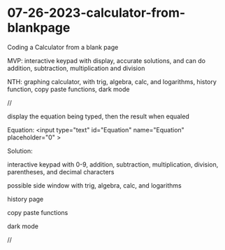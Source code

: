 # 07-26-2023-calculator-from-blankpage

 Coding a Calculator from a blank page

MVP: interactive keypad with display, accurate solutions, and can do addition, subtraction, multiplication and division

NTH: graphing calculator, with trig, algebra, calc, and logarithms, history function, copy paste functions, dark mode

//

display the equation being typed, then the result when equaled

<label for="Equation">Equation:</label>
<input type="text" id="Equation" name="Equation" placeholder="0"
<meta http-equiv = "Content-Type" content = "text/html; charset = UTF-8" />>

<label for="Solution">Solution:</label>
<output type="text" id="Solution" name="Solution" placeholder="0">



interactive keypad with 0-9, addition, subtraction, multiplication, division, parentheses, and decimal characters

possible side window with trig, algebra, calc, and logarithms

history page

copy paste functions

dark mode

//